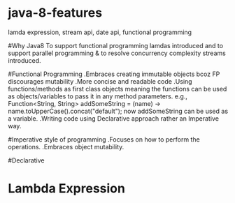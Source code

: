 # java-8-features
lamda expression, stream api, date api, functional programming


#Why Java8
To support functional programming lamdas introduced and to support parallel programming & to resolve concurrency complexity
streams introduced.

#Functional Programming
.Embraces creating immutable objects bcoz FP discourages mutability
.More concise and readable code
.Using functions/methods as first class objects meaning the functions can be used as objects/variables to pass it 
in any method parameters.
e.g., Function<String, String> addSomeString = (name) -> name.toUpperCase().concat("default");
now addSomeString can be used as a variable.
.Writing code using Declarative approach rather an Imperative way.
 
#Imperative style of programming
.Focuses on how to perform the operations.
.Embraces object mutability.



#Declarative

# Lambda Expression
